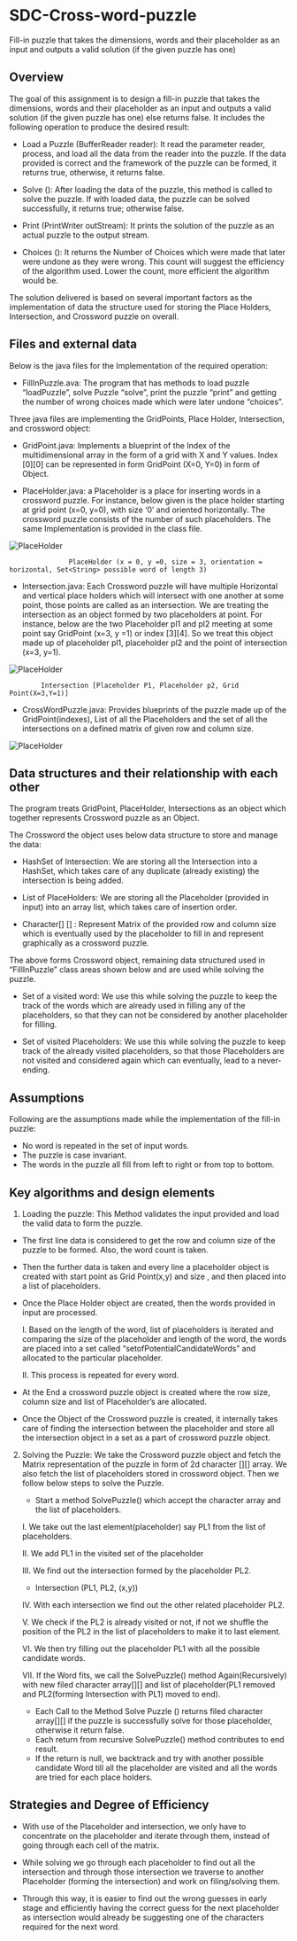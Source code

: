 # SDC-Cross-word-puzzle
Fill-in puzzle that takes the dimensions, words and their placeholder as an input and outputs a valid solution (if the given puzzle has one)


## Overview
 
The goal of this assignment is to design a fill-in puzzle that takes the dimensions, words and their placeholder as an input and outputs a valid solution (if the given puzzle has one) else returns false. It includes the following operation to produce the desired result:
 
* Load a Puzzle (BufferReader reader): 
It read the parameter reader, process, and load all the data from the reader into the puzzle. If the data provided is correct and the framework of the puzzle can be formed, it returns true, otherwise, it returns false.

* Solve ():
After loading the data of the puzzle, this method is called to solve the puzzle. If with loaded data, the puzzle can be solved successfully, it returns true; otherwise false. 
 
* Print (PrintWriter outStream):
It prints the solution of the puzzle as an actual puzzle to the output stream.
 
* Choices ():
It returns the Number of Choices which were made that later were undone as they were wrong. This count will suggest the efficiency of the algorithm used. Lower the count, more efficient the algorithm would be.
 
 
The solution delivered is based on several important factors as the implementation of data the structure used for storing the Place Holders, Intersection, and Crossword puzzle on overall.
 
 
## Files and external data
 
Below is the java files for the Implementation of the required operation:
 
* FillInPuzzle.ava:  The program that has methods to load puzzle “loadPuzzle”, solve Puzzle “solve”, print the puzzle “print” and getting the number of wrong choices made which were later undone “choices”.
 
 
Three java files are implementing the GridPoints, Place Holder, Intersection, and crossword object:
 
* GridPoint.java: Implements a blueprint of the Index of the multidimensional array in the form of a grid with X and Y values. Index [0][0] can be represented in form GridPoint (X=0, Y=0) in form of Object.


* PlaceHolder.java: a Placeholder is a place for inserting words in a crossword puzzle. For instance, below given is the place holder starting at grid point (x=0, y=0), with size ‘0’ and oriented horizontally. The crossword puzzle consists of the number of such placeholders. The same Implementation is provided in the class file.

![PlaceHolder](/images/placeholder.png)


	               PlaceHolder (x = 0, y =0, size = 3, orientation = horizontal, Set<String> possible word of length 3)
		       
* Intersection.java: Each Crossword puzzle will have multiple Horizontal and vertical place holders which will intersect with one another at some point, those points are called as an intersection. We are treating the intersection as an object formed by two placeholders at point.
For instance, below are the two Placeholder pl1 and pl2 meeting at some point say
GridPoint (x=3, y =1) or index [3][4]. So we treat this object made up of placeholder pl1, placeholder pl2 and the point of intersection (x=3, y=1).
 
 ![PlaceHolder](/images/intersection.png)
 	
 
 			Intersection [Placeholder P1, Placeholder p2, Grid Point(X=3,Y=1)]
 
 

* CrossWordPuzzle.java: Provides blueprints of the puzzle made up of the GridPoint(indexes), List of all the Placeholders and the set of all the intersections on a defined matrix of given row and column size.

![PlaceHolder](/images/crossword.png)



## Data structures and their relationship with each other
 
The program treats GridPoint, PlaceHolder, Intersections as an object which together represents Crossword puzzle as an Object.
 
The Crossword the object uses below data structure to store and manage the data:
 
*  HashSet of Intersection: We are storing all the Intersection into a HashSet, which takes care of any duplicate (already existing) the intersection is being added.
 
 
* List of PlaceHolders: We are storing all the Placeholder (provided in input) into an array list, which takes care of insertion order.
 
 
* Character[] [] : Represent Matrix of the provided row and column size which is eventually used by the placeholder to fill in  and represent graphically as a crossword puzzle.
        
The above forms Crossword object, remaining data structured used in “FillInPuzzle” class areas shown below and are used while solving the puzzle.
 
* Set of a visited word: We use this while solving the puzzle to keep the track of the words which are already used in filling any of the placeholders, so that they can not be considered by another placeholder for filling.
           
* Set of visited Placeholders: We use this while solving the puzzle to keep track of the already visited placeholders, so that those Placeholders are not visited and considered again which can eventually, lead to a never-ending.
 
 
##  Assumptions
 
Following are the assumptions made while the implementation of the fill-in puzzle:
 
* No word is repeated in the set of input words.
* The puzzle is case invariant.
* The words in the puzzle all fill from left to right or from top to bottom.
 
 
 
## Key algorithms and design elements
 
1. Loading the puzzle: This Method validates the input provided and load the valid data to form the puzzle. 

  * The first line data is considered to get the row and column size of the puzzle to be formed. Also, the word count is taken.
  
  * Then the further data is taken and every line a placeholder object is created with start point as Grid Point(x,y) and size , and then placed into a list of placeholders.
  
  * Once the Place Holder object are created, then the words provided in input are processed.
  
	I. Based on the length of the word, list of placeholders is iterated and comparing the size of the placeholder and length of the word, the words are placed into a set               called “setofPotentialCandidateWords” and allocated to the particular placeholder. 

	II. This process is repeated for every word.
    
  * At the End a crossword puzzle object is created where the row size, column size and list of Placeholder’s are allocated.

  * Once the Object of the Crossword puzzle is created, it internally takes care of finding the intersection between the placeholder and store all the intersection object in a       set as a part of crossword puzzle object.



2. Solving the Puzzle: We take the Crossword puzzle object and fetch the Matrix representation of the puzzle in form of 2d character [][] array. We also fetch the list of placeholders stored in crossword object. Then we follow below steps to solve the Puzzle.

    * Start a method SolvePuzzle() which accept the character array and the list of placeholders.
    
	I. We take out the last element(placeholder) say PL1 from the list of placeholders.

	II. We add PL1 in the visited set of the placeholder

	III. We find out the intersection formed by the placeholder PL2.
	  -  Intersection (PL1, PL2, (x,y)) 

	IV. With each intersection we find out the other related placeholder PL2.

	V. We check if the PL2 is already visited or not, if not we shuffle the position of the PL2 in the list of placeholders to make it to last element.

	VI. We then try filling out the placeholder PL1 with all the possible candidate words.

	VII. If the Word fits, we call the SolvePuzzle() method Again(Recursively) with new filed character array[][] and list of placeholder(PL1 removed and  PL2(forming   		Intersection with PL1) moved to end).
          
    * Each Call to the Method Solve Puzzle () returns filed character array[][] if the puzzle is successfully solve for those placeholder, otherwise it return false.
    * Each return from recursive SolvePuzzle() method contributes to end result.
    * If the return is null, we backtrack and try with another possible candidate Word till all the placeholder are visited and all the words are tried for each place                 holders.
 

## Strategies and Degree of Efficiency

   * With use of the Placeholder and intersection, we only have to concentrate on the placeholder and iterate through them, instead of going through each cell of the matrix.

   * While solving we go through each placeholder to find out all the intersection and through those intersection we traverse to another Placeholder (forming the intersection)        and work on filing/solving them.

   * Through this way, it is easier to find out the wrong guesses in early stage and efficiently having the correct guess for the next placeholder as intersection would already      be suggesting one of the characters required for the next word. 
 
